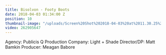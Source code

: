 ```yaml
---
title: Bisolvon - Footy Boots
date: 2018-04-03 01:34:00 Z
position: 10
thumbnail-image: "/uploads/Screen%20Shot%202018-04-03%20at%2011.30.25%20am.png"
video: 262905647
---
```


Agency: Publicis Q
Production Company: Light + Shade
Director/DP: Matt Bamkin
Producer: Meagan Babore